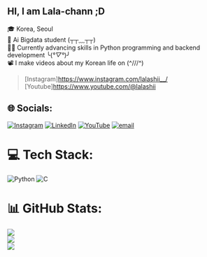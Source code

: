 ## HI, I am Lala-chann ;D

🎓 Korea, Seoul<br/>
🎯 Ai Bigdata student (┬┬﹏┬┬)<br/>
👩‍💻 Currently advancing skills in Python programming and backend development ╰(*°▽°*)╯<br/>
📽️ I make videos about my Korean life on (^///^)<br/>
  > [Instagram]https://www.instagram.com/lalashii__/<br/>
  > [Youtube]https://www.youtube.com/@lalashii<br/>

## 🌐 Socials:
[![Instagram](https://img.shields.io/badge/Instagram-%23E4405F.svg?logo=Instagram&logoColor=white)](https://instagram.com/https://www.instagram.com/lalashii__?igsh=YmJuOTN3amc3eWZk&utm_source=qr) [![LinkedIn](https://img.shields.io/badge/LinkedIn-%230077B5.svg?logo=linkedin&logoColor=white)](https://linkedin.com/in/https://www.linkedin.com/in/lala-mammadova-947a9b25a/) [![YouTube](https://img.shields.io/badge/YouTube-%23FF0000.svg?logo=YouTube&logoColor=white)](https://youtube.com/@@lalashii) [![email](https://img.shields.io/badge/Email-D14836?logo=gmail&logoColor=white)](mailto:lalamammadova310@gmail.com) 

# 💻 Tech Stack:
![Python](https://img.shields.io/badge/python-3670A0?style=for-the-badge&logo=python&logoColor=ffdd54) ![C](https://img.shields.io/badge/c-%2300599C.svg?style=for-the-badge&logo=c&logoColor=white)
# 📊 GitHub Stats:
![](https://github-readme-stats.vercel.app/api?username=Lala-chann&theme=transparent&hide_border=false&include_all_commits=false&count_private=false)<br/>
![](https://nirzak-streak-stats.vercel.app/?user=Lala-chann&theme=transparent&hide_border=false)<br/>
![](https://github-readme-stats.vercel.app/api/top-langs/?username=Lala-chann&theme=transparent&hide_border=false&include_all_commits=false&count_private=false&layout=compact)

<!-- Proudly created with GPRM ( https://gprm.itsvg.in ) -->

